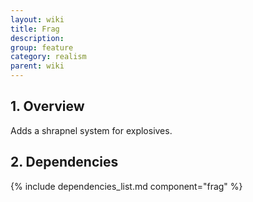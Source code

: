 ```yaml
---
layout: wiki
title: Frag
description:
group: feature
category: realism
parent: wiki
---
```


## 1. Overview

Adds a shrapnel system for explosives.

## 2. Dependencies

{% include dependencies_list.md component="frag" %}
